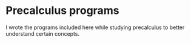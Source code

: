 # Precalculus programs

I wrote the programs included here while studying precalculus to better understand certain concepts.
